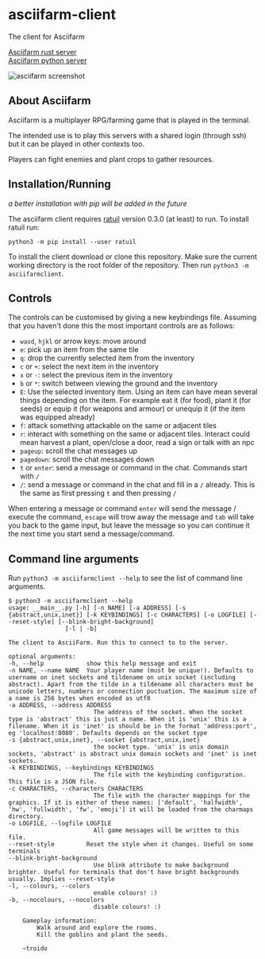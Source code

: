 # asciifarm-client
The client for Asciifarm

[Asciifarm rust server](https://github.com/jmdejong/rustifarm)  
[Asciifarm python server](https://github.com/jmdejong/asciifarm)

![asciifarm screenshot](https://github.com/jmdejong/rustifarm/blob/master/img/Screenshot_2020-04-12_11-31-20.png)

## About Asciifarm

Asciifarm is a multiplayer RPG/farming game that is played in the terminal.

The intended use is to play this servers with a shared login (through ssh) but it can be played in other contexts too.

Players can fight enemies and plant crops to gather resources.

## Installation/Running

_a better installation with pip will be added in the future_

The asciifarm client requires [ratuil](https://github.com/jmdejong/ratuil) version 0.3.0 (at least) to run.
To install ratuil run:

    python3 -m pip install --user ratuil

To install the client download or clone this repository.
Make sure the current working directory is the root folder of the repository.
Then run `python3 -m asciifarmclient`.

## Controls

The controls can be customised by giving a new keybindings file.
Assuming that you haven't done this the most important controls are as follows:

- `wasd`, `hjkl` or arrow keys: move around
- `e`: pick up an item from the same tile
- `q`: drop the currently selected item from the inventory
- `c` or `+`: select the next item in the inventory
- `x` or `-`: select the previous item in the inventory
- `b` or `*`: switch between viewing the ground and the inventory
- `E`: Use the selected inventory item. Using an item can have mean several things depending on the item. For example eat it (for food), plant it (for seeds) or equip it (for weapons and armour) or unequip it (if the item was equipped already)
- `f`: attack something attackable on the same or adjacent tiles
- `r`: interact with something on the same or adjacent tiles. Interact could mean harvest a plant, open/close a door, read a sign or talk with an npc
- `pageup`: scroll the chat messages up
- `pagedown`: scroll the chat messages down
- `t` or `enter`: send a message or command in the chat. Commands start with `/`
- `/`: send a message or command in the chat and fill in a `/` already. This is the same as first pressing `t` and then pressing `/`

When entering a message or command `enter` will send the message / execute the command, `escape` will trow away the message and `tab` will take you back to the game input, but leave the message so you can continue it the next time you start send a message/command.


## Command line arguments

Run `python3 -m asciifarmclient --help` to see the list of command line arguments.

    $ python3 -m asciifarmclient --help
    usage: __main__.py [-h] [-n NAME] [-a ADDRESS] [-s {abstract,unix,inet}] [-k KEYBINDINGS] [-c CHARACTERS] [-o LOGFILE] [--reset-style] [--blink-bright-background]
                    [-l | -b]

    The client to AsciiFarm. Run this to connect to to the server.

    optional arguments:
    -h, --help            show this help message and exit
    -n NAME, --name NAME  Your player name (must be unique!). Defaults to username on inet sockets and tildename on unix socket (including abstract). Apart from the tilde in a tildename all characters must be unicode letters, numbers or connection puctuation. The maximum size of a name is 256 bytes when encoded as utf8
    -a ADDRESS, --address ADDRESS
                            The address of the socket. When the socket type is 'abstract' this is just a name. When it is 'unix' this is a filename. When it is 'inet' is should be in the format 'address:port', eg 'localhost:8080'. Defaults depends on the socket type
    -s {abstract,unix,inet}, --socket {abstract,unix,inet}
                            the socket type. 'unix' is unix domain sockets, 'abstract' is abstract unix domain sockets and 'inet' is inet sockets.
    -k KEYBINDINGS, --keybindings KEYBINDINGS
                            The file with the keybinding configuration. This file is a JSON file.
    -c CHARACTERS, --characters CHARACTERS
                            The file with the character mappings for the graphics. If it is either of these names: ['default', 'halfwidth', 'hw', 'fullwidth', 'fw', 'emoji'] it will be loaded from the charmaps directory.
    -o LOGFILE, --logfile LOGFILE
                            All game messages will be written to this file.
    --reset-style         Reset the style when it changes. Useful on some terminals
    --blink-bright-background
                            Use blink attribute to make background brighter. Useful for terminals that don't have bright backgrounds usually. Implies --reset-style
    -l, --colours, --colors
                            enable colours! :)
    -b, --nocolours, --nocolors
                            disable colours! :)

        Gameplay information:
            Walk around and explore the rooms.
            Kill the goblins and plant the seeds.

        ~troido

